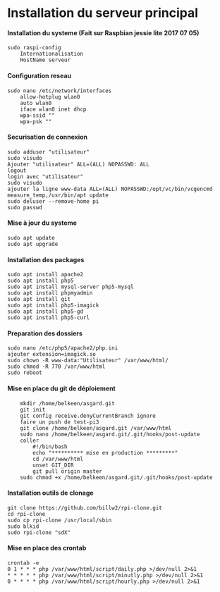 Installation du serveur principal
==
#### Installation du systeme (Fait sur Raspbian jessie lite 2017 07 05) 
	sudo raspi-config 
		Internationalisation 
		HostName serveur 

#### Configuration reseau
	sudo nano /etc/network/interfaces 
		allow-hotplug wlan0 
		auto wlan0 
		iface wlan0 inet dhcp 
		wpa-ssid "" 
		wpa-psk "" 

#### Securisation de connexion
	sudo adduser "utilisateur" 
	sudo visudo 
	Ajouter "utilisateur" ALL=(ALL) NOPASSWD: ALL 
	logout 
	login avec "utilisateur" 
	sudo visudo 
	ajouter la ligne www-data ALL=(ALL) NOPASSWD:/opt/vc/bin/vcgencmd measure_temp,/usr/bin/apt update 
	sudo deluser --remove-home pi 
	sudo passwd 
	
#### Mise à jour du systeme
	sudo apt update 
	sudo apt upgrade 
	
#### Installation des packages
	sudo apt install apache2 
	sudo apt install php5 
	sudo apt install mysql-server php5-mysql 
	sudo apt install phpmyadmin 
	sudo apt install git 
	sudo apt install php5-imagick 
	sudo apt install php5-gd 
	sudo apt install php5-curl 

#### Preparation des dossiers
	sudo nano /etc/php5/apache2/php.ini 
	ajouter extension=imagick.so 
	sudo chown -R www-data:"Utilisateur" /var/www/html/ 
	sudo chmod -R 770 /var/www/html 
	sudo reboot 

#### Mise en place du git de déploiement
        mkdir /home/belkeen/asgard.git 
        git init 
        git config receive.denyCurrentBranch ignore 
        faire un push de test-pi3 
        git clone /home/belkeen/asgard.git /var/www/html 
        sudo nano /home/belkeen/asgard.git/.git/hooks/post-update 
        coller 
	        #!/bin/bash 
			echo "********** mise en production *********" 
			cd /var/www/html 
			unset GIT_DIR 
			git pull origin master 
		sudo chmod +x /home/belkeen/asgard.git/.git/hooks/post-update 
	
#### Installation outils de clonage
	git clone https://github.com/billw2/rpi-clone.git 
	cd rpi-clone 
	sudo cp rpi-clone /usr/local/sbin 
	sudo blkid 
	sudo rpi-clone "sdX" 
	
#### Mise en place des crontab
	crontab -e 
	0 1 * * * php /var/www/html/script/daily.php >/dev/null 2>&1 
	* * * * * php /var/www/html/script/minutly.php >/dev/null 2>&1 
	0 * * * * php /var/www/html/script/hourly.php >/dev/null 2>&1 
